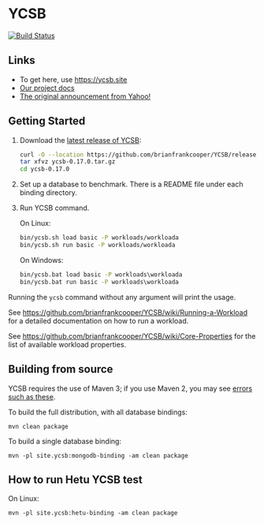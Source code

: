 <!--
Copyright (c) 2010 Yahoo! Inc., 2012 - 2016 YCSB contributors.
All rights reserved.

Licensed under the Apache License, Version 2.0 (the "License"); you
may not use this file except in compliance with the License. You
may obtain a copy of the License at

http://www.apache.org/licenses/LICENSE-2.0

Unless required by applicable law or agreed to in writing, software
distributed under the License is distributed on an "AS IS" BASIS,
WITHOUT WARRANTIES OR CONDITIONS OF ANY KIND, either express or
implied. See the License for the specific language governing
permissions and limitations under the License. See accompanying
LICENSE file.
-->

YCSB
====================================
[![Build Status](https://travis-ci.org/brianfrankcooper/YCSB.png?branch=master)](https://travis-ci.org/brianfrankcooper/YCSB)



Links
-----
* To get here, use https://ycsb.site
* [Our project docs](https://github.com/brianfrankcooper/YCSB/wiki)
* [The original announcement from Yahoo!](https://labs.yahoo.com/news/yahoo-cloud-serving-benchmark/)

Getting Started
---------------

1. Download the [latest release of YCSB](https://github.com/brianfrankcooper/YCSB/releases/latest):

    ```sh
    curl -O --location https://github.com/brianfrankcooper/YCSB/releases/download/0.17.0/ycsb-0.17.0.tar.gz
    tar xfvz ycsb-0.17.0.tar.gz
    cd ycsb-0.17.0
    ```
    
2. Set up a database to benchmark. There is a README file under each binding 
   directory.

3. Run YCSB command. 

    On Linux:
    ```sh
    bin/ycsb.sh load basic -P workloads/workloada
    bin/ycsb.sh run basic -P workloads/workloada
    ```

    On Windows:
    ```bat
    bin/ycsb.bat load basic -P workloads\workloada
    bin/ycsb.bat run basic -P workloads\workloada
    ```

  Running the `ycsb` command without any argument will print the usage. 
   
  See https://github.com/brianfrankcooper/YCSB/wiki/Running-a-Workload
  for a detailed documentation on how to run a workload.

  See https://github.com/brianfrankcooper/YCSB/wiki/Core-Properties for 
  the list of available workload properties.


Building from source
--------------------

YCSB requires the use of Maven 3; if you use Maven 2, you may see [errors
such as these](https://github.com/brianfrankcooper/YCSB/issues/406).

To build the full distribution, with all database bindings:

    mvn clean package

To build a single database binding:

    mvn -pl site.ycsb:mongodb-binding -am clean package

How to run Hetu YCSB test
--------------------

On Linux:

    mvn -pl site.ycsb:hetu-binding -am clean package
